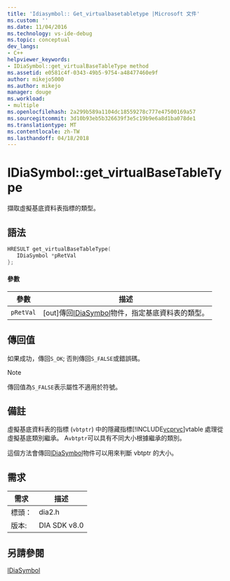 ```yaml
---
title: 'Idiasymbol:: Get_virtualbasetabletype |Microsoft 文件'
ms.custom: ''
ms.date: 11/04/2016
ms.technology: vs-ide-debug
ms.topic: conceptual
dev_langs:
- C++
helpviewer_keywords:
- IDiaSymbol::get_virtualBaseTableType method
ms.assetid: e0581c4f-0343-49b5-9754-a48477460e9f
author: mikejo5000
ms.author: mikejo
manager: douge
ms.workload:
- multiple
ms.openlocfilehash: 2a299b589a1104dc18559278c777e47500169a57
ms.sourcegitcommit: 3d10b93eb5b326639f3e5c19b9e6a8d1ba078de1
ms.translationtype: MT
ms.contentlocale: zh-TW
ms.lasthandoff: 04/18/2018
---
```

# <a name="idiasymbolgetvirtualbasetabletype"></a>IDiaSymbol::get_virtualBaseTableType
擷取虛擬基底資料表指標的類型。  
  
## <a name="syntax"></a>語法  
  
```C++  
HRESULT get_virtualBaseTableType(  
   IDiaSymbol *pRetVal  
};  
```  
  
#### <a name="parameters"></a>參數  
  
|參數|描述|  
|---------------|-----------------|  
|`pRetVal`|[out]傳回[IDiaSymbol](../../debugger/debug-interface-access/idiasymbol.md)物件，指定基底資料表的類型。|  
  
## <a name="return-value"></a>傳回值  
 如果成功，傳回`S_OK`; 否則傳回`S_FALSE`或錯誤碼。  
  
> [!NOTE]
>  傳回值為`S_FALSE`表示屬性不適用於符號。  
  
## <a name="remarks"></a>備註  
 虛擬基底資料表的指標 (`vbtptr`) 中的隱藏指標[!INCLUDE[vcprvc](../../code-quality/includes/vcprvc_md.md)]vtable 處理從虛擬基底類別繼承。 A`vbtptr`可以具有不同大小根據繼承的類別。  
  
 這個方法會傳回[IDiaSymbol](../../debugger/debug-interface-access/idiasymbol.md)物件可以用來判斷 vbtptr 的大小。  
  
## <a name="requirements"></a>需求  
  
|需求|描述|  
|-----------------|-----------------|  
|標頭：|dia2.h|  
|版本:|DIA SDK v8.0|  
  
## <a name="see-also"></a>另請參閱  
 [IDiaSymbol](../../debugger/debug-interface-access/idiasymbol.md)